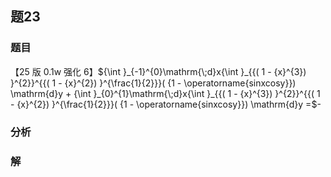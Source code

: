 ## 题23
### 题目
【25 版 0.1w 强化 6】${\int }_{-1}^{0}\mathrm{\;d}x{\int }_{{( 1 - {x}^{3}) }^{2}}^{{( 1 - {x}^{2}) }^{\frac{1}{2}}}( {1 - \operatorname{sinxcosy}}) \mathrm{d}y + {\int }_{0}^{1}\mathrm{\;d}x{\int }_{{( 1 - {x}^{3}) }^{2}}^{{( 1 - {x}^{2}) }^{\frac{1}{2}}}( {1 - \operatorname{sinxcosy}}) \mathrm{d}y =$-
### 分析

### 解